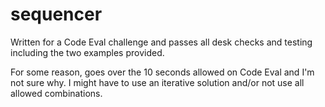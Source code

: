 sequencer
=========

Written for a Code Eval challenge and passes all desk checks and testing including the two examples provided. 

For some reason, goes over the 10 seconds allowed on Code Eval and I'm not sure why. I might have to use an iterative solution and/or not use all allowed combinations.  
